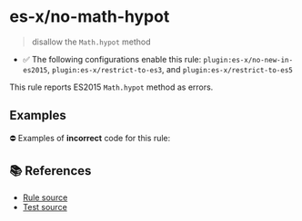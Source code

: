# es-x/no-math-hypot
> disallow the `Math.hypot` method

- ✅ The following configurations enable this rule: `plugin:es-x/no-new-in-es2015`, `plugin:es-x/restrict-to-es3`, and `plugin:es-x/restrict-to-es5`

This rule reports ES2015 `Math.hypot` method as errors.

## Examples

⛔ Examples of **incorrect** code for this rule:

<eslint-playground type="bad" code="/*eslint es-x/no-math-hypot: error */
const n = Math.hypot(value)
" />

## 📚 References

- [Rule source](https://github.com/ota-meshi/eslint-plugin-es-x/blob/master/lib/rules/no-math-hypot.js)
- [Test source](https://github.com/ota-meshi/eslint-plugin-es-x/blob/master/tests/lib/rules/no-math-hypot.js)
